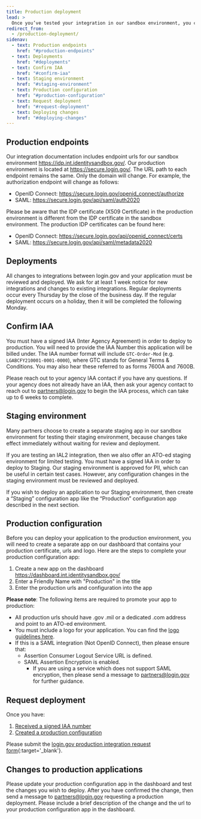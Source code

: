 ```yaml
---
title: Production deployment
lead: >
  Once you’ve tested your integration in our sandbox environment, you can request deployment to the Login.gov production environment.
redirect_from:
  - /production-deployment/
sidenav:
  - text: Production endpoints
    href: "#production-endpoints"
  - text: Deployments
    href: "#deployments"
  - text: Confirm IAA
    href: "#confirm-iaa"
  - text: Staging environment
    href: "#staging-environment"
  - text: Production configuration
    href: "#production-configuration"
  - text: Request deployment
    href: "#request-deployment"
  - text: Deploying changes
    href: "#deploying-changes"
---
```



## Production endpoints

Our integration documentation includes endpoint urls for our sandbox environment https://idp.int.identitysandbox.gov/. Our production environment is located at https://secure.login.gov/. The URL path to each endpoint remains the same. Only the domain will change. For example, the authorization endpoint will change as follows:
* OpenID Connect: <https://secure.login.gov/openid_connect/authorize>
* SAML: <https://secure.login.gov/api/saml/auth2020>

Please be aware that the IDP certificate (X509 Certificate) in the production environment is different from the IDP certificate in the sandbox environment. The production IDP certificates can be found here:
* OpenID Connect: <https://secure.login.gov/api/openid_connect/certs>
* SAML: <https://secure.login.gov/api/saml/metadata2020>

## Deployments

All changes to integrations between login.gov and your application must be reviewed and deployed. We ask for at least 1 week notice for new integrations and changes to existing integrations. Regular deployments occur every Thursday by the close of the business day. If the regular deployment occurs on a holiday, then it will be completed the following Monday.

## Confirm IAA

You must have a signed IAA (Inter Agency Agreement) in order to deploy to production. You will need to provide the IAA Number this application will be billed under. The IAA number format will include `GTC-Order-Mod` (e.g. `LGABCFY210001-0001-0000`), where GTC stands for General Terms & Conditions. You may also hear these referred to as forms 7600A and 7600B.

Please reach out to your agency IAA contact if you have any questions. If your agency does not already have an IAA, then ask your agency contact to reach out to [partners@login.gov](mailto:partners@login.gov) to begin the IAA process, which can take up to 6 weeks to complete.

## Staging environment

Many partners choose to create a separate staging app in our sandbox environment for testing their staging environment, because changes take effect immediately without waiting for review and deployment.

If you are testing an IAL2 integration, then we also offer an ATO-ed staging environment for limited testing. You must have a signed IAA in order to deploy to Staging. Our staging environment is approved for PII, which can be useful in certain test cases. However, any configuration changes in the staging environment must be reviewed and deployed.

If you wish to deploy an application to our Staging environment, then create a “Staging” configuration app like the “Production” configuration app described in the next section.

## Production configuration

Before you can deploy your application to the production environment, you will need to create a separate app on our dashboard that contains your production certificate, urls and logo. Here are the steps to complete your production configuration app:
1. Create a new app on the dashboard <https://dashboard.int.identitysandbox.gov/>
2. Enter a Friendly Name with "Production" in the title
3. Enter the production urls and configuration into the app

**Please note**: The following items are required to promote your app to production:

* All production urls should have .gov .mil or a dedicated .com address and point to an ATO-ed environment.
* You must include a logo for your application. You can find the [logo guidelines here](https://developers.login.gov/design-guidelines/#agency-logo-guidelines).
* If this is a SAML integration (Not OpenID Connect), then please ensure that:
  * Assertion Consumer Logout Service URL is defined.
  * SAML Assertion Encryption is enabled.
    * If you are using a service which does not support SAML encryption, then please send a message to [partners@login.gov](mailto:partners@login.gov) for further guidance.

## Request deployment

Once you have:
1. [Received a signed IAA number](#confirm-iaa)
2. [Created a production configuration](#production-configuration)

Please submit the [login.gov production integration request form](https://share.hsforms.com/1UTxHGOu2Q0SVyz9ulknZGw3ak9e){:target='_blank'}.

## Changes to production applications

Please update your production configuration app in the dashboard and test the changes you wish to deploy. After you have confirmed the change, then send a message to [partners@login.gov](mailto:partners@login.gov) requesting a production deployment. Please include a brief description of the change and the url to your production configuration app in the dashboard.
